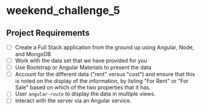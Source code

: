 # weekend_challenge_5
## Project Requirements

- [ ] Create a Full Stack application from the ground up using Angular, Node, and MongoDB
- [ ] Work with the data set that we have provided for you
- [ ] Use Bootstrap or Angular Materials to present the data
- [ ] Account for the different data ("rent" versus "cost") and ensure that this is noted on the display of the information, by listing "For Rent" or "For Sale" based on which of the two properties that it has.
- [ ] User `angular-route` to display the data in multiple views.
- [ ] Interact with the server via an Angular service. 
